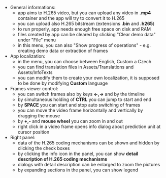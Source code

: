 ﻿* General informations:
	* app aims to H.265 video, but you can upload any video in **.mp4** container and the app will try to convert it to H.265 
	* you can upload also H.265 bitstream (extensions **.bin** and **.h265**)
	* to run properly, app needs enough free space on disk and RAM
	* files created by app can be cleared by clicking "Clear demo data" under "File" menu
	* in this menu, you can also "Show progress of operations" - e.g. creating demo data or extraction of frames
* App localization:
	* in the menu, you can choose between English, Custom a Czech
	* you can find translation files in Assets/Translations and Assets/InfoTexts
	* you can modify them to create your own localization, it is supposed to be done by modifying **Custom** language
* Frames viewer control:
	* you can switch frames also by keys **←,→** and by the timeline
	* by simultaneous holding of **CTRL** you can jump to start and end
	* by **SPACE** you can start and stop auto switching of frames
	* you can move the video frame horizontally and vertically by dragging the mouse
	* by **+,-** and **mouse wheel** you can zoom in and out
	* right click in a video frame opens info dialog about prediction unit at cursor position
* Right panel:
	* data of the H.265 coding mechanisms can be shown and hidden by clicking the check boxes
	* by clicking the info icon in the panel, you can show **detail description of H.265 coding mechanisms**
	* dialogs with detail description can be enlarged to zoom the pictures
	* by expanding sections in the panel, you can show legend
